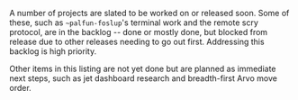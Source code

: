 A number of projects are slated to be worked on or released soon.  Some of these, such as `~palfun-foslup`'s terminal work and the remote scry protocol, are in the backlog -- done or mostly done, but blocked from release due to other releases needing to go out first.  Addressing this backlog is high priority.

Other items in this listing are not yet done but are planned as immediate next steps, such as jet dashboard research and breadth-first Arvo move order.
